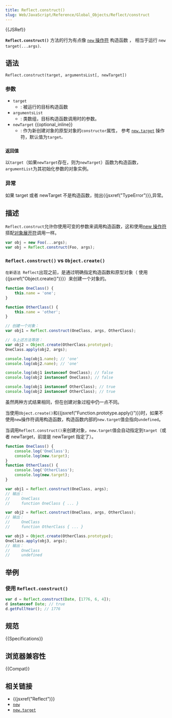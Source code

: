 ```yaml
---
title: Reflect.construct()
slug: Web/JavaScript/Reference/Global_Objects/Reflect/construct
---
```

{{JSRef}}

**`Reflect.construct()`** 方法的行为有点像 [`new` 操作符](https://developer.mozilla.org/en-US/docs/Web/JavaScript/Reference/Operators/new) 构造函数 ， 相当于运行 `new target(...args)`.

## 语法

```plain
Reflect.construct(target, argumentsList[, newTarget])
```

### 参数

- `target`
  - : 被运行的目标构造函数
- `argumentsList`
  - : 类数组，目标构造函数调用时的参数。
- `newTarget` {{optional_inline}}
  - : 作为新创建对象的原型对象的`constructor`属性， 参考 [`new.target`](/zh-CN/docs/Web/JavaScript/Reference/Operators/new.target) 操作符，默认值为`target。`

### `返回值`

以`target`（如果`newTarget`存在，则为`newTarget`）函数为构造函数，`argumentList`为其初始化参数的对象实例。

### 异常

如果 target 或者 newTarget 不是构造函数，抛出{{jsxref("TypeError")}},异常。

## 描述

`Reflect.construct`允许你使用可变的参数来调用构造函数，这和使用[new 操作符](/zh-CN/docs/Web/JavaScript/Reference/Operators/new)搭配[对象展开符](/zh-CN/docs/Web/JavaScript/Reference/Operators/Spread_syntax)调用一样。

```js
var obj = new Foo(...args);
var obj = Reflect.construct(Foo, args);
```

### `Reflect.construct()` vs `Object.create()`

`在新语法 Reflect`出现之前，是通过明确指定构造函数和原型对象（ 使用{{jsxref("Object.create()")}}）来创建一个对象的。

```js
function OneClass() {
    this.name = 'one';
}

function OtherClass() {
    this.name = 'other';
}

// 创建一个对象：
var obj1 = Reflect.construct(OneClass, args, OtherClass);

// 与上述方法等效：
var obj2 = Object.create(OtherClass.prototype);
OneClass.apply(obj2, args);

console.log(obj1.name); // 'one'
console.log(obj2.name); // 'one'

console.log(obj1 instanceof OneClass); // false
console.log(obj2 instanceof OneClass); // false

console.log(obj1 instanceof OtherClass); // true
console.log(obj2 instanceof OtherClass); // true
```

虽然两种方式结果相同，但在创建对象过程中仍一点不同。

当使用`Object.create()`和{{jsxref("Function.prototype.apply()")}}时，如果不使用`new`操作符调用构造函数，构造函数内部的`new.target`值会指向`undefined`。

当调用`Reflect.construct()`来创建对象，`new.target`值会自动指定到`target`（或者 newTarget，前提是 newTarget 指定了）。

```js
function OneClass() {
    console.log('OneClass');
    console.log(new.target);
}
function OtherClass() {
    console.log('OtherClass');
    console.log(new.target);
}

var obj1 = Reflect.construct(OneClass, args);
// 输出：
//     OneClass
//     function OneClass { ... }

var obj2 = Reflect.construct(OneClass, args, OtherClass);
// 输出：
//     OneClass
//     function OtherClass { ... }

var obj3 = Object.create(OtherClass.prototype);
OneClass.apply(obj3, args);
// 输出：
//     OneClass
//     undefined
```

## **举例**

### 使用 `Reflect.construct()`

```js
var d = Reflect.construct(Date, [1776, 6, 4]);
d instanceof Date; // true
d.getFullYear(); // 1776
```

## 规范

{{Specifications}}

## 浏览器兼容性

{{Compat}}

## 相关链接

- {{jsxref("Reflect")}}
- [`new`](https://developer.mozilla.org/en-US/docs/Web/JavaScript/Reference/Operators/new)
- [`new.target`](/zh-CN/docs/Web/JavaScript/Reference/Operators/new.target)
